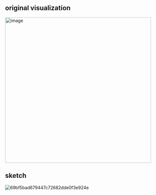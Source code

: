 ## original visualization 
<img width="474" alt="image" src="https://github.com/YLtryingcode/Yilin-Lyu-portfolio/assets/122923571/5f3bb59b-8ad1-4842-a01e-3654cced1968">


## sketch 

![69bf5bad679447c72682dde0f3e924e](https://github.com/YLtryingcode/Yilin-Lyu-portfolio/assets/122923571/50b5ee3f-e203-4676-b2c3-170a6a606fbf)
